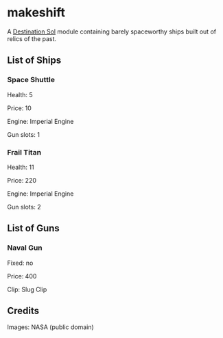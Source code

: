 # makeshift
A [Destination Sol](https://github.com/MovingBlocks/DestinationSol) module containing barely spaceworthy ships built out of relics of the past.

## List of Ships
### Space Shuttle
Health: 5

Price: 10

Engine: Imperial Engine

Gun slots: 1

### Frail Titan
Health: 11

Price: 220

Engine: Imperial Engine

Gun slots: 2

## List of Guns
### Naval Gun
Fixed: no

Price: 400

Clip: Slug Clip

## Credits
Images: NASA (public domain)
